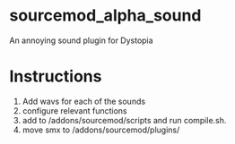 # sourcemod_alpha_sound
An annoying sound plugin for Dystopia  
# Instructions  
1. Add wavs for each of the sounds
2. configure relevant functions
3. add to /addons/sourcemod/scripts and run compile.sh.
4. move smx to /addons/sourcemod/plugins/
